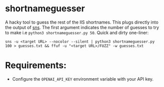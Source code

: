 # shortnameguesser
A hacky tool to guess the rest of the IIS shortnames. This plugs directly into the output of [sns](https://github.com/sw33tLie/sns).
The first argument indicates the number of guesses to try to make i.e `python3 shortnameguesser.py 50`.
Quick and dirty one-liner:

`sns -u <target URL> --nocolor --silent | python3 shortnameguesser.py 100 > guesses.txt && ffuf -u "<target URL>/FUZZ" -w guesses.txt`

# Requirements:
- Configure the `OPENAI_API_KEY` environment variable with your API key.
